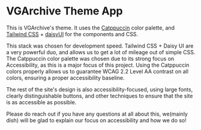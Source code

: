 # VGArchive Theme App

This is VGArchive's theme. It uses the [Catppuccin](https://catppuccin.com) color palette, and [Tailwind CSS](https://tailwindcss.com) + [daisyUI](https://daisyui.com) for the components and CSS.

This stack was chosen for development speed. Tailwind CSS + Daisy UI are a very powerful duo, and allows us to get a lot of mileage out of simple CSS.
The Catppuccin color palette was chosen due to its strong focus on Accessibility, as this is a major focus of this project.
Using the Catppuccin colors properly allows us to guarantee WCAG 2.2 Level AA contrast on all colors, ensuring a proper accessibility baseline.

The rest of the site's design is also accessibility-focused, using large fonts, clearly distinguishable buttons, and other techniques to ensure that the site is as accessible as possible.

Please do reach out if you have any questions at all about this, we(mainly dish) will be glad to explain our focus on accessibility and how we do so!
